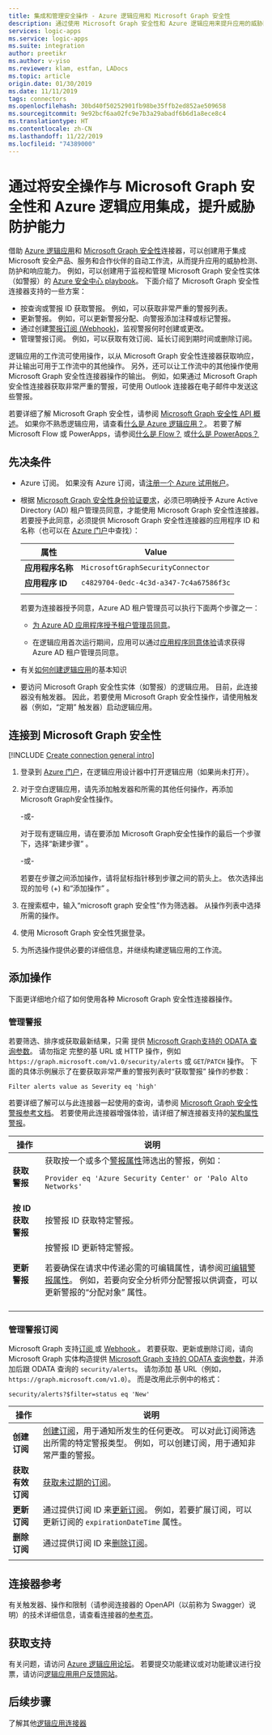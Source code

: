 ```yaml
---
title: 集成和管理安全操作 - Azure 逻辑应用和 Microsoft Graph 安全性
description: 通过使用 Microsoft Graph 安全性和 Azure 逻辑应用来提升应用的威胁防护、检测和响应能力
services: logic-apps
ms.service: logic-apps
ms.suite: integration
author: preetikr
ms.author: v-yiso
ms.reviewer: klam, estfan, LADocs
ms.topic: article
origin.date: 01/30/2019
ms.date: 11/11/2019
tags: connectors
ms.openlocfilehash: 30bd40f50252901fb98be35ffb2ed852ae509658
ms.sourcegitcommit: 9e92bcf6aa02fc9e7b3a29abadf6b6d1a8ece8c4
ms.translationtype: HT
ms.contentlocale: zh-CN
ms.lasthandoff: 11/22/2019
ms.locfileid: "74389000"
---
```

# <a name="improve-threat-protection-by-integrating-security-operations-with-microsoft-graph-security--azure-logic-apps"></a>通过将安全操作与 Microsoft Graph 安全性和 Azure 逻辑应用集成，提升威胁防护能力

借助 [Azure 逻辑应用](../logic-apps/logic-apps-overview.md)和 [Microsoft Graph 安全性](https://docs.microsoft.com/graph/security-concept-overview)连接器，可以创建用于集成 Microsoft 安全产品、服务和合作伙伴的自动工作流，从而提升应用的威胁检测、防护和响应能力。 例如，可以创建用于监视和管理 Microsoft Graph 安全性实体（如警报）的 [Azure 安全中心 playbook](../security-center/security-center-playbooks.md)。 下面介绍了 Microsoft Graph 安全性连接器支持的一些方案：

* 按查询或警报 ID 获取警报。 例如，可以获取非常严重的警报列表。
* 更新警报。 例如，可以更新警报分配、向警报添加注释或标记警报。
* 通过创建[警报订阅 (Webhook)](https://docs.microsoft.com/graph/api/resources/webhooks)，监视警报何时创建或更改。
* 管理警报订阅。 例如，可以获取有效订阅、延长订阅到期时间或删除订阅。

逻辑应用的工作流可使用操作，以从 Microsoft Graph 安全性连接器获取响应，并让输出可用于工作流中的其他操作。 另外，还可以让工作流中的其他操作使用 Microsoft Graph 安全性连接器操作的输出。 例如，如果通过 Microsoft Graph 安全性连接器获取非常严重的警报，可使用 Outlook 连接器在电子邮件中发送这些警报。 

若要详细了解 Microsoft Graph 安全性，请参阅 [Microsoft Graph 安全性 API 概述](https://aka.ms/graphsecuritydocs)。 如果你不熟悉逻辑应用，请查看[什么是 Azure 逻辑应用？](../logic-apps/logic-apps-overview.md)。 若要了解 Microsoft Flow 或 PowerApps，请参阅[什么是 Flow？](https://flow.microsoft.com/) 或[什么是 PowerApps？](https://powerapps.microsoft.com/)

## <a name="prerequisites"></a>先决条件

* Azure 订阅。 如果没有 Azure 订阅，请[注册一个 Azure 试用帐户](www.azure.cn/pricing/1rmb-trial)。 

* 根据 [Microsoft Graph 安全性身份验证要求](https://aka.ms/graphsecurityauth)，必须已明确授予  Azure Active Directory (AD) 租户管理员同意，才能使用 Microsoft Graph 安全性连接器。 若要授予此同意，必须提供 Microsoft Graph 安全性连接器的应用程序 ID 和名称（也可以在 [Azure 门户](https://portal.azure.cn)中查找）：

   | 属性 | Value |
   |----------|-------|
   | **应用程序名称** | `MicrosoftGraphSecurityConnector` |
   | **应用程序 ID** | `c4829704-0edc-4c3d-a347-7c4a67586f3c` |
   |||

   若要为连接器授予同意，Azure AD 租户管理员可以执行下面两个步骤之一：

   * [为 Azure AD 应用程序授予租户管理员同意](../active-directory/develop/v2-permissions-and-consent.md)。

   * 在逻辑应用首次运行期间，应用可以通过[应用程序同意体验](../active-directory/develop/application-consent-experience.md)请求获得 Azure AD 租户管理员同意。
   
* 有关[如何创建逻辑应用](../logic-apps/quickstart-create-first-logic-app-workflow.md)的基本知识

* 要访问 Microsoft Graph 安全性实体（如警报）的逻辑应用。 目前，此连接器没有触发器。 因此，若要使用 Microsoft Graph 安全性操作，请使用触发器（例如，“定期”  触发器）启动逻辑应用。

## <a name="connect-to-microsoft-graph-security"></a>连接到 Microsoft Graph 安全性 

[!INCLUDE [Create connection general intro](../../includes/connectors-create-connection-general-intro.md)]

1. 登录到 [Azure 门户](https://portal.azure.cn/)，在逻辑应用设计器中打开逻辑应用（如果尚未打开）。

1. 对于空白逻辑应用，请先添加触发器和所需的其他任何操作，再添加 Microsoft Graph安全性操作。

   -或-

   对于现有逻辑应用，请在要添加 Microsoft Graph安全性操作的最后一个步骤下，选择“新建步骤”  。

   -或-

   若要在步骤之间添加操作，请将鼠标指针移到步骤之间的箭头上。 
   依次选择出现的加号 (+) 和“添加操作”  。

1. 在搜索框中，输入“microsoft graph 安全性”作为筛选器。 从操作列表中选择所需的操作。

1. 使用 Microsoft Graph 安全性凭据登录。

1. 为所选操作提供必要的详细信息，并继续构建逻辑应用的工作流。

## <a name="add-actions"></a>添加操作

下面更详细地介绍了如何使用各种 Microsoft Graph 安全性连接器操作。

### <a name="manage-alerts"></a>管理警报

若要筛选、排序或获取最新结果，只需  提供 [Microsoft Graph支持的 ODATA 查询参数](https://docs.microsoft.com/graph/query-parameters)。 请勿指定  完整的基 URL 或 HTTP 操作，例如 `https://graph.microsoft.com/v1.0/security/alerts` 或 `GET`/`PATCH` 操作。 下面的具体示例展示了在要获取非常严重的警报列表时“获取警报”  操作的参数：

`Filter alerts value as Severity eq 'high'`

若要详细了解可以与此连接器一起使用的查询，请参阅 [Microsoft Graph 安全性警报参考文档](https://docs.microsoft.com/graph/api/alert-list)。 若要使用此连接器增强体验，请详细了解连接器支持的[架构属性警报](https://docs.microsoft.com/graph/api/resources/alert)。

| 操作 | 说明 |
|--------|-------------|
| **获取警报** | 获取按一个或多个[警报属性](https://docs.microsoft.com/graph/api/resources/alert)筛选出的警报，例如： <p>`Provider eq 'Azure Security Center' or 'Palo Alto Networks'` | 
| **按 ID 获取警报** | 按警报 ID 获取特定警报。 | 
| **更新警报** | 按警报 ID 更新特定警报。 <p>若要确保在请求中传递必需的可编辑属性，请参阅[可编辑警报属性](https://docs.microsoft.com/graph/api/alert-update)。 例如，若要向安全分析师分配警报以供调查，可以更新警报的“分配对象”  属性。 |
|||

### <a name="manage-alert-subscriptions"></a>管理警报订阅

Microsoft Graph 支持[订阅  ](https://docs.microsoft.com/graph/api/resources/subscription)或 [Webhook  ](https://docs.microsoft.com/graph/api/resources/webhooks)。 若要获取、更新或删除订阅，请向 Microsoft Graph 实体构造提供 [Microsoft Graph 支持的 ODATA 查询参数](https://docs.microsoft.com/graph/query-parameters)，并添加后跟 ODATA 查询的 `security/alerts`。 
请勿添加  基 URL（例如，`https://graph.microsoft.com/v1.0`）。 而是改用此示例中的格式：

`security/alerts?$filter=status eq 'New'`

| 操作 | 说明 |
|--------|-------------|
| **创建订阅** | [创建订阅](https://docs.microsoft.com/graph/api/subscription-post-subscriptions)，用于通知所发生的任何更改。 可以对此订阅筛选出所需的特定警报类型。 例如，可以创建订阅，用于通知非常严重的警报。 |
| **获取有效订阅** | [获取未过期的订阅](https://docs.microsoft.com/graph/api/subscription-list)。 | 
| **更新订阅** | 通过提供订阅 ID 来[更新订阅](https://docs.microsoft.com/graph/api/subscription-update)。 例如，若要扩展订阅，可以更新订阅的 `expirationDateTime` 属性。 | 
| **删除订阅** | 通过提供订阅 ID 来[删除订阅](https://docs.microsoft.com/graph/api/subscription-delete)。 | 
||| 

## <a name="connector-reference"></a>连接器参考

有关触发器、操作和限制（请参阅连接器的 OpenAPI（以前称为 Swagger）说明）的技术详细信息，请查看连接器的[参考页](https://aka.ms/graphsecurityconnectorreference)。

## <a name="get-support"></a>获取支持

有关问题，请访问 [Azure 逻辑应用论坛](https://social.msdn.microsoft.com/Forums/en-US/home?forum=azurelogicapps)。
若要提交功能建议或对功能建议进行投票，请访问[逻辑应用用户反馈网站](https://aka.ms/logicapps-wish)。

## <a name="next-steps"></a>后续步骤

了解其他[逻辑应用连接器](../connectors/apis-list.md)
